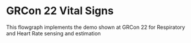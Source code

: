 # GRCon 22 Vital Signs

This flowgraph implements the demo shown at GRCon 22 for Respiratory and Heart Rate sensing and estimation
